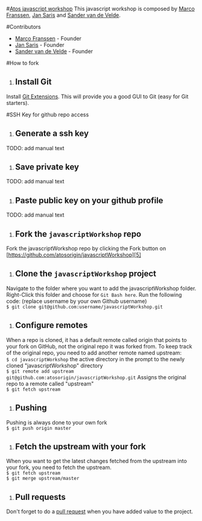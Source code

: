 #[Atos javascript workshop][6]
This javascript workshop is composed by [Marco Franssen][1], [Jan Saris][2] and [Sander van de Velde][3].

#Contributors
* [Marco Franssen][1] - Founder
* [Jan Saris][2] - Founder
* [Sander van de Velde][3] - Founder

#How to fork
1. ## Install Git<br />
Install [Git Extensions][7]. This will provide you a good GUI to Git (easy for Git starters). 

#SSH Key for github repo access
1. ## Generate a ssh key<br />
TODO: add manual text
1. ## Save private key<br />
TODO: add manual text
1. ## Paste public key on your github profile<br />
TODO: add manual text

1. ## Fork the `javascriptWorkshop` repo<br />
Fork the javascriptWorkshop repo by clicking the Fork button on [https://github.com/atosorigin/javascriptWorkshop][5]<br />

1. ## Clone the `javascriptWorkshop` project<br />
Navigate to the folder where you want to add the javascriptWorkshop folder. Right-Click this folder and choose for `Git Bash here`.
Run the following code: (replace username by your own Github username)<br />
`$ git clone git@github.com:username/javascriptWorkshop.git`<br />

1. ## Configure remotes<br />
When a repo is cloned, it has a default remote called origin that points to your fork on GitHub, not the original repo it was forked from. To keep track of the original repo, you need to add another remote named upstream:<br />
`$ cd javascriptWorkshop` the active directory in the prompt to the newly cloned "javascriptWorkshop" directory<br />
`$ git remote add upstream git@github.com:atosorigin/javascriptWorkshop.git` Assigns the original repo to a remote called "upstream"<br />
`$ git fetch upstream`<br />

1. ## Pushing<br />
Pushing is always done to your own fork<br />
`$ git push origin master`<br />

1. ## Fetch the upstream with your fork<br />
When you want to get the latest changes fetched from the upstream into your fork, you need to fetch the upstream.<br />
`$ git fetch upstream`<br />
`$ git merge upstream/master`<br />

1. ## Pull requests<br />
Don't forget to do a [pull request][4] when you have added value to the project.<br />

[1]: https://github.com/marcofranssen "Marco Franssen's Github profile"
[2]: https://github.com/jansaris "Jan Saris's Github profile"
[3]: https://github.com/sandervandevelde "Sander van de Velde's Github profile"
[4]: http://github.com/guides/pull-requests "Pull request guide"
[5]: https://github.com/atosorigin/javascriptWorkshop "Atos javascriptWorkshop Repository"
[6]: http://www.atos.net/ "Atos Homepage"
[7]: http://code.google.com/p/gitextensions/ "Git Extensions"